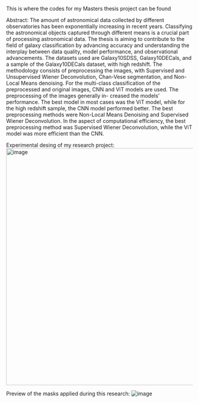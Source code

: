 This is where the codes for my Masters thesis project can be found

Abstract: The amount of astronomical data collected by different observatories 
has been exponentially increasing in recent years. Classifying the astronomical objects 
captured through different means is a crucial part of processing astronomical data. 
The thesis is aiming to contribute to the field of galaxy classification by advancing accuracy 
and understanding the interplay between data quality, model performance, 
and observational advancements. 
The datasets used are Galaxy10SDSS, Galaxy10DECals, and a sample of the Galaxy10DECals dataset, 
with high redshift. The methodology consists of preprocessing the images, 
with Supervised and Unsupervised Wiener Deconvolution, Chan-Vese segmentation, 
and Non-Local Means denoising. For the multi-class classification of the preprocessed 
and original images, CNN and ViT models are used. 
The preprocessing of the images generally in- creased the models’ performance. 
The best model in most cases was the ViT model, while for the high redshift sample, 
the CNN model performed better. The best preprocessing methods were 
Non-Local Means Denoising and Supervised Wiener Deconvolution. 
In the aspect of computational efficiency, 
the best preprocessing method was Supervised Wiener Deconvolution, 
while the ViT model was more efficient than the CNN.

Experimental desing of my research project:
<img width="639" alt="image" src="https://github.com/user-attachments/assets/711bed92-424d-4c25-a470-7cacd2ae0d58">

Preview of the masks applied during this research: 
![image](https://github.com/user-attachments/assets/7b0f3a4f-e910-474e-a372-778f032e6813)
